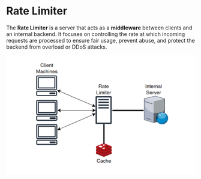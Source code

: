 # Rate Limiter

The **Rate Limiter** is a server that acts as a **middleware** between clients and an internal backend. It focuses on controlling the rate at which incoming requests are processed to ensure fair usage, prevent abuse, and protect the backend from overload or DDoS attacks.

![Rate Limiter System Diagram](./images/rate_limiter_diagram.png)